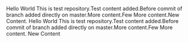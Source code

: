 Hello World This is test repository.Test content added.Before commit of branch added directly on master.More content.Few More content.New Content.
Hello World This is test repository.Test content added.Before commit of branch added directly on master.More content.Few More content. New Content
